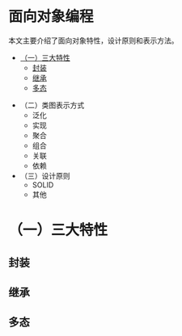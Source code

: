 # 面向对象编程
本文主要介绍了面向对象特性，设计原则和表示方法。

*  [（一）三大特性](#一三大特性)
	* [封装](#封装)
	- [继承](#继承)
	- [多态](#多态)
- （二）类图表示方式
	- 泛化
	- 实现
	- 聚合
	- 组合
	- 关联
	- 依赖
- （三）设计原则
	- SOLID
	- 其他


# （一）三大特性
## 封装
## 继承
## 多态
